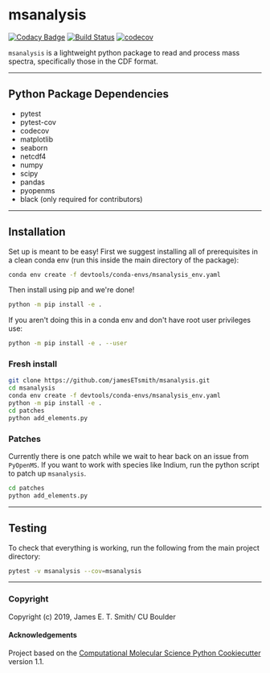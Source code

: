 msanalysis
==============================
[//]: # (Badges)
[![Codacy Badge](https://api.codacy.com/project/badge/Grade/631fe5fec12f40c68a5336645e2ef56f)](https://app.codacy.com/manual/jamesETsmith/msanalysis?utm_source=github.com&utm_medium=referral&utm_content=jamesETsmith/msanalysis&utm_campaign=Badge_Grade_Dashboard)
[![Build Status](https://travis-ci.com/jamesETsmith/MSAnalysis.svg?branch=master)](https://travis-ci.com/jamesETsmith/MSAnalysis) [![codecov](https://codecov.io/gh/jamesETsmith/msanalysis/branch/master/graph/badge.svg)](https://codecov.io/gh/jamesETsmith/msanalysis)
<!-- [![AppVeyor Build status](https://ci.appveyor.com/api/projects/status/REPLACE_WITH_APPVEYOR_LINK/branch/master?svg=true)](https://ci.appveyor.com/project/REPLACE_WITH_OWNER_ACCOUNT/msanalysis/branch/master) -->

`msanalysis` is a lightweight python package to read and process mass spectra, specifically those in the CDF format.


---
## Python Package Dependencies

- pytest
- pytest-cov
- codecov
- matplotlib
- seaborn
- netcdf4
- numpy
- scipy
- pandas
- pyopenms
- black (only required for contributors)


---
## Installation

Set up is meant to be easy! First we suggest installing all of prerequisites in a clean conda env (run this inside the main directory of the package):

```bash
conda env create -f devtools/conda-envs/msanalysis_env.yaml
```

Then install using pip and we're done!

```bash
python -m pip install -e .
```

If you aren't doing this in a conda env and don't have root user privileges use:

```bash
python -m pip install -e . --user
```

### Fresh install

```bash
git clone https://github.com/jamesETsmith/msanalysis.git
cd msanalysis
conda env create -f devtools/conda-envs/msanalysis_env.yaml
python -m pip install -e .
cd patches
python add_elements.py
```

### Patches

Currently there is one patch while we wait to hear back on an issue from `PyOpenMS`.
If you want to work with species like Indium, run the python script to patch up `msanalysis`.

```bash
cd patches
python add_elements.py
```

---
## Testing

To check that everything is working, run the following from the main project directory:

```bash
pytest -v msanalysis --cov=msanalysis
```

---
### Copyright

Copyright (c) 2019, James E. T. Smith/ CU Boulder


#### Acknowledgements
 
Project based on the 
[Computational Molecular Science Python Cookiecutter](https://github.com/molssi/cookiecutter-cms) version 1.1.
